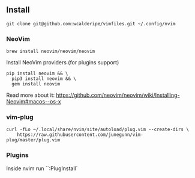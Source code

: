 ## Install

```
git clone git@github.com:wcalderipe/vimfiles.git ~/.config/nvim
```

### NeoVim

```
brew install neovim/neovim/neovim
```

Install NeoVim providers (for plugins support)

```
pip install neovim && \
  pip3 install neovim && \
  gem install neovim
```

Read more about it: https://github.com/neovim/neovim/wiki/Installing-Neovim#macos--os-x

### vim-plug

```
curl -fLo ~/.local/share/nvim/site/autoload/plug.vim --create-dirs \
    https://raw.githubusercontent.com/junegunn/vim-plug/master/plug.vim
```

### Plugins

Inside nvim run ``:PlugInstall`
